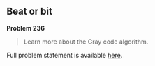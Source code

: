 Beat or bit
-----------

**Problem 236**

> Learn more about the Gray code algorithm.

Full problem statement is available [here][mirror].

[mirror]: https://github.com/rdtsc/codeeval-problem-statements/tree/master/moderate/236-beat-or-bit/
          "View Problem Statement Mirror"
